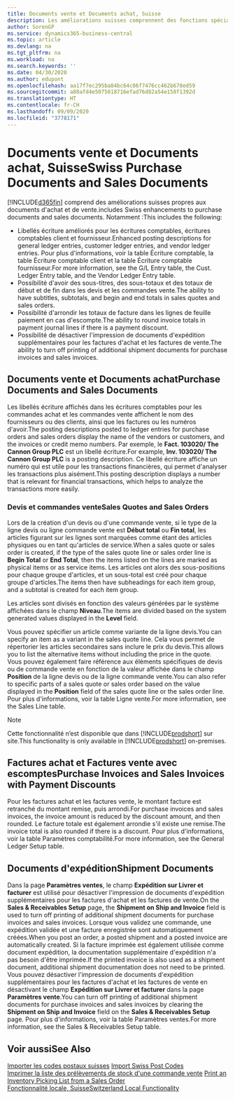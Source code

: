 ```yaml
---
title: Documents vente et Documents achat, Suisse
description: Les améliorations suisses comprennent des fonctions spéciales propres aux documents d'achat et de vente.
author: SorenGP
ms.service: dynamics365-business-central
ms.topic: article
ms.devlang: na
ms.tgt_pltfrm: na
ms.workload: na
ms.search.keywords: ''
ms.date: 04/30/2020
ms.author: edupont
ms.openlocfilehash: aa17f7ec295ba84bc64c06f7476cc462b678ed59
ms.sourcegitcommit: a80afd4e5075018716efad76d82a54e158f1392d
ms.translationtype: HT
ms.contentlocale: fr-CH
ms.lasthandoff: 09/09/2020
ms.locfileid: "3778171"
---
```

# <a name="swiss-purchase-documents-and-sales-documents"></a><span data-ttu-id="0696e-103">Documents vente et Documents achat, Suisse</span><span class="sxs-lookup"><span data-stu-id="0696e-103">Swiss Purchase Documents and Sales Documents</span></span>
[!INCLUDE[d365fin](../../includes/d365fin_md.md)] <span data-ttu-id="0696e-104">comprend des améliorations suisses propres aux documents d'achat et de vente.</span><span class="sxs-lookup"><span data-stu-id="0696e-104">includes Swiss enhancements to purchase documents and sales documents.</span></span> <span data-ttu-id="0696e-105">Notamment :</span><span class="sxs-lookup"><span data-stu-id="0696e-105">This includes the following:</span></span>  

- <span data-ttu-id="0696e-106">Libellés écriture améliorés pour les écritures comptables, écritures comptables client et fournisseur.</span><span class="sxs-lookup"><span data-stu-id="0696e-106">Enhanced posting descriptions for general ledger entries, customer ledger entries, and vendor ledger entries.</span></span> <span data-ttu-id="0696e-107">Pour plus d'informations, voir la table Écriture comptable, la table Écriture comptable client et la table Écriture comptable fournisseur.</span><span class="sxs-lookup"><span data-stu-id="0696e-107">For more information, see the G/L Entry table, the Cust. Ledger Entry table, and the Vendor Ledger Entry table.</span></span>  
- <span data-ttu-id="0696e-108">Possibilité d'avoir des sous-titres, des sous-totaux et des totaux de début et de fin dans les devis et les commandes vente.</span><span class="sxs-lookup"><span data-stu-id="0696e-108">The ability to have subtitles, subtotals, and begin and end totals in sales quotes and sales orders.</span></span>  
- <span data-ttu-id="0696e-109">Possibilité d'arrondir les totaux de facture dans les lignes de feuille paiement en cas d'escompte.</span><span class="sxs-lookup"><span data-stu-id="0696e-109">The ability to round invoice totals in payment journal lines if there is a payment discount.</span></span>  
- <span data-ttu-id="0696e-110">Possibilité de désactiver l'impression de documents d'expédition supplémentaires pour les factures d'achat et les factures de vente.</span><span class="sxs-lookup"><span data-stu-id="0696e-110">The ability to turn off printing of additional shipment documents for purchase invoices and sales invoices.</span></span>  

## <a name="purchase-documents-and-sales-documents"></a><span data-ttu-id="0696e-111">Documents vente et Documents achat</span><span class="sxs-lookup"><span data-stu-id="0696e-111">Purchase Documents and Sales Documents</span></span>  
<span data-ttu-id="0696e-112">Les libellés écriture affichés dans les écritures comptables pour les commandes achat et les commandes vente affichent le nom des fournisseurs ou des clients, ainsi que les factures ou les numéros d'avoir.</span><span class="sxs-lookup"><span data-stu-id="0696e-112">The posting descriptions posted to ledger entries for purchase orders and sales orders display the name of the vendors or customers, and the invoices or credit memo numbers.</span></span> <span data-ttu-id="0696e-113">Par exemple, le **Fact. 103020/ The Cannon Group PLC** est un libellé écriture.</span><span class="sxs-lookup"><span data-stu-id="0696e-113">For example, **Inv. 103020/ The Cannon Group PLC** is a posting description.</span></span> <span data-ttu-id="0696e-114">Ce libellé écriture affiche un numéro qui est utile pour les transactions financières, qui permet d'analyser les transactions plus aisément.</span><span class="sxs-lookup"><span data-stu-id="0696e-114">This posting description displays a number that is relevant for financial transactions, which helps to analyze the transactions more easily.</span></span>  

### <a name="sales-quotes-and-sales-orders"></a><span data-ttu-id="0696e-115">Devis et commandes vente</span><span class="sxs-lookup"><span data-stu-id="0696e-115">Sales Quotes and Sales Orders</span></span>  
<span data-ttu-id="0696e-116">Lors de la création d'un devis ou d'une commande vente, si le type de la ligne devis ou ligne commande vente est **Début total** ou **Fin total**, les articles figurant sur les lignes sont marquées comme étant des articles physiques ou en tant qu'articles de service.</span><span class="sxs-lookup"><span data-stu-id="0696e-116">When a sales quote or sales order is created, if the type of the sales quote line or sales order line is **Begin Total** or **End Total**, then the items listed on the lines are marked as physical items or as service items.</span></span> <span data-ttu-id="0696e-117">Les articles ont alors des sous-positions pour chaque groupe d'articles, et un sous-total est créé pour chaque groupe d'articles.</span><span class="sxs-lookup"><span data-stu-id="0696e-117">The items then have subheadings for each item group, and a subtotal is created for each item group.</span></span>  

<span data-ttu-id="0696e-118">Les articles sont divisés en fonction des valeurs générées par le système affichées dans le champ **Niveau**.</span><span class="sxs-lookup"><span data-stu-id="0696e-118">The items are divided based on the system generated values displayed in the **Level** field.</span></span>  

<span data-ttu-id="0696e-119">Vous pouvez spécifier un article comme variante de la ligne devis.</span><span class="sxs-lookup"><span data-stu-id="0696e-119">You can specify an item as a variant in the sales quote line.</span></span> <span data-ttu-id="0696e-120">Cela vous permet de répertorier les articles secondaires sans inclure le prix du devis.</span><span class="sxs-lookup"><span data-stu-id="0696e-120">This allows you to list the alternative items without including the price in the quote.</span></span> <span data-ttu-id="0696e-121">Vous pouvez également faire référence aux éléments spécifiques de devis ou de commande vente en fonction de la valeur affichée dans le champ **Position** de la ligne devis ou de la ligne commande vente.</span><span class="sxs-lookup"><span data-stu-id="0696e-121">You can also refer to specific parts of a sales quote or sales order based on the value displayed in the **Position** field of the sales quote line or the sales order line.</span></span> <span data-ttu-id="0696e-122">Pour plus d'informations, voir la table Ligne vente.</span><span class="sxs-lookup"><span data-stu-id="0696e-122">For more information, see the Sales Line table.</span></span>  

> [!NOTE]
> <span data-ttu-id="0696e-123">Cette fonctionnalité n’est disponible que dans [!INCLUDE[prodshort](../../includes/prodshort.md)] sur site.</span><span class="sxs-lookup"><span data-stu-id="0696e-123">This functionality is only available in [!INCLUDE[prodshort](../../includes/prodshort.md)] on-premises.</span></span>

## <a name="purchase-invoices-and-sales-invoices-with-payment-discounts"></a><span data-ttu-id="0696e-124">Factures achat et Factures vente avec escomptes</span><span class="sxs-lookup"><span data-stu-id="0696e-124">Purchase Invoices and Sales Invoices with Payment Discounts</span></span>  
<span data-ttu-id="0696e-125">Pour les factures achat et les factures vente, le montant facture est retranché du montant remise, puis arrondi.</span><span class="sxs-lookup"><span data-stu-id="0696e-125">For purchase invoices and sales invoices, the invoice amount is reduced by the discount amount, and then rounded.</span></span> <span data-ttu-id="0696e-126">Le facture totale est également arrondie s'il existe une remise.</span><span class="sxs-lookup"><span data-stu-id="0696e-126">The invoice total is also rounded if there is a discount.</span></span> <span data-ttu-id="0696e-127">Pour plus d'informations, voir la table Paramètres comptabilité.</span><span class="sxs-lookup"><span data-stu-id="0696e-127">For more information, see the General Ledger Setup table.</span></span>  

## <a name="shipment-documents"></a><span data-ttu-id="0696e-128">Documents d'expédition</span><span class="sxs-lookup"><span data-stu-id="0696e-128">Shipment Documents</span></span>  
<span data-ttu-id="0696e-129">Dans la page **Paramètres ventes**, le champ **Expédition sur Livrer et facturer** est utilisé pour désactiver l'impression de documents d'expédition supplémentaires pour les factures d'achat et les factures de vente.</span><span class="sxs-lookup"><span data-stu-id="0696e-129">On the **Sales & Receivables Setup** page, the **Shipment on Ship and Invoice** field is used to turn off printing of additional shipment documents for purchase invoices and sales invoices.</span></span> <span data-ttu-id="0696e-130">Lorsque vous validez une commande, une expédition validée et une facture enregistrée sont automatiquement créées.</span><span class="sxs-lookup"><span data-stu-id="0696e-130">When you post an order, a posted shipment and a posted invoice are automatically created.</span></span> <span data-ttu-id="0696e-131">Si la facture imprimée est également utilisée comme document expédition, la documentation supplémentaire d'expédition n'a pas besoin d'être imprimée.</span><span class="sxs-lookup"><span data-stu-id="0696e-131">If the printed invoice is also used as a shipment document, additional shipment documentation does not need to be printed.</span></span> <span data-ttu-id="0696e-132">Vous pouvez désactiver l'impression de documents d'expédition supplémentaires pour les factures d'achat et les factures de vente en désactivant le champ **Expédition sur Livrer et facturer** dans la page **Paramètres vente**.</span><span class="sxs-lookup"><span data-stu-id="0696e-132">You can turn off printing of additional shipment documents for purchase invoices and sales invoices by clearing the **Shipment on Ship and Invoice** field on the **Sales & Receivables Setup** page.</span></span> <span data-ttu-id="0696e-133">Pour plus d'informations, voir la table Paramètres ventes.</span><span class="sxs-lookup"><span data-stu-id="0696e-133">For more information, see the Sales & Receivables Setup table.</span></span>  

## <a name="see-also"></a><span data-ttu-id="0696e-134">Voir aussi</span><span class="sxs-lookup"><span data-stu-id="0696e-134">See Also</span></span>  
 <span data-ttu-id="0696e-135">[Importer les codes postaux suisses](how-to-import-swiss-post-codes.md) </span><span class="sxs-lookup"><span data-stu-id="0696e-135">[Import Swiss Post Codes](how-to-import-swiss-post-codes.md) </span></span>  
 <span data-ttu-id="0696e-136">[Imprimer la liste des prélèvements de stock d'une commande vente](how-to-print-an-inventory-picking-list-from-a-sales-order.md) </span><span class="sxs-lookup"><span data-stu-id="0696e-136">[Print an Inventory Picking List from a Sales Order](how-to-print-an-inventory-picking-list-from-a-sales-order.md) </span></span>  
 [<span data-ttu-id="0696e-137">Fonctionnalité locale, Suisse</span><span class="sxs-lookup"><span data-stu-id="0696e-137">Switzerland Local Functionality</span></span>](switzerland-local-functionality.md)
